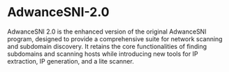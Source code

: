 # AdwanceSNI-2.0
AdwanceSNI 2.0 is the enhanced version of the original AdwanceSNI program, designed to provide a comprehensive suite for network scanning and subdomain discovery. It retains the core functionalities of finding subdomains and scanning hosts while introducing new tools for IP extraction, IP generation, and a lite scanner.
